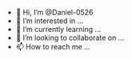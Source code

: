 - 👋 Hi, I’m @Daniel-0526
- 👀 I’m interested in ...
- 🌱 I’m currently learning ...
- 💞️ I’m looking to collaborate on ...
- 📫 How to reach me ...

<!---
Daniel-0526/Daniel-0526 is a ✨ special ✨ repository because its `README.md` (this file) appears on your GitHub profile.
You can click the Preview link to take a look at your changes.
---
